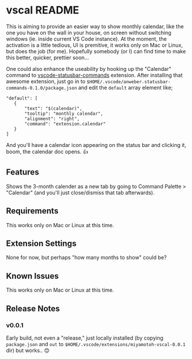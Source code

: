 # vscal README

This is aiming to provide an easier way to show monthly calendar, like the one you have on the wall in your house, on screen without switching windows (ie. inside current VS Code instance). At the moment, the activation is a little tedious, UI is premitive, it works only on Mac or Linux, but does the job (for me). Hopefully somebody (or I) can find time to make this better, quicker, prettier soon...

One could also enhance the useability by hooking up the "Calendar" command to [vscode-statusbar-commands](https://github.com/AnWeber/vscode-statusbar-command) extension. After installing that awesome extension, just go in to `$HOME/.vscode/anweber.statusbar-commands-0.1.0/package.json` and edit the `default` array element like;
```
"default": [
   {
       "text": "$(calendar)",
       "tooltip": "monthly calendar",
       "alignment": "right",
       "command": "extension.calendar"
   }
]
```
 And you'll have a calendar icon appearing on the status bar and clicking it, boom, the calendar doc opens. :+1:

## Features

Shows the 3-month calender as a new tab by going to Command Palette > "Calendar" (and you'll just close/dismiss that tab afterwards).

## Requirements

This works only on Mac or Linux at this time.

## Extension Settings

None for now, but perhaps "how many months to show" could be?

## Known Issues

This works only on Mac or Linux at this time.

## Release Notes

### v0.0.1

Early build, not even a "release," just locally installed (by copying `package.json` and `out` to `$HOME/.vscode/extensions/miyamotoh-vscal-0.0.1` dir) but works.. :blush: